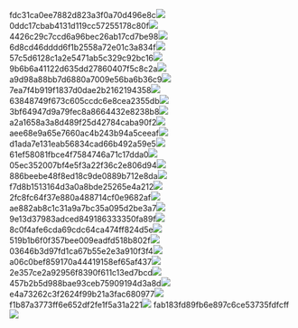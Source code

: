 fdc31ca0ee7882d823a3f0a70d496e8c<img  src="https://img.alicdn.com/bao/uploaded/i3/2639837995/TB2me9npIj_B1NjSZFHXXaDWpXa_!!2639837995.jpg_160x160.jpg">
0ddc17cbab4131d119cc57255178c80f<img  src="https://img.alicdn.com/bao/uploaded/i1/2639837995/O1CN0128vl0KHRyAexEmp_!!2639837995.jpg_160x160.jpg">
4426c29c7ccd6a96bec26ab17cd7be98<img  src="https://img.alicdn.com/bao/uploaded/i4/2639837995/O1CN0128vl03pVszyGMqJ_!!2639837995.jpg_160x160.jpg">
6d8cd46dddd6f1b2558a72e01c3a834f<img  src="https://img.alicdn.com/bao/uploaded/i2/2639837995/O1CN0128vl0Ih2dy6u3Fm_!!2639837995.jpg_160x160.jpg">
57c5d6128c1a2e5471ab5c329c92bc16<img  src="https://img.alicdn.com/bao/uploaded/i3/2639837995/O1CN0128vl0EHQKbxN3lK_!!2639837995.jpg_160x160.jpg">
9b6b6a41122d635dd27860407f5c8c2a<img  src="https://img.alicdn.com/bao/uploaded/i4/2639837995/O1CN0128vl0WN9kjPa3ZD_!!2639837995.jpg_160x160.jpg">
a9d98a88bb7d6880a7009e56ba6b36c9<img  src="https://img.alicdn.com/bao/uploaded/i2/2639837995/TB2mEA3prZnBKNjSZFGXXbt3FXa_!!2639837995.jpg_160x160.jpg">
7ea7f4b919f1837d0dae2b2162194358<img  src="https://img.alicdn.com/bao/uploaded/i2/2639837995/O1CN0128vl0QpJsAxAuM2_!!2639837995.jpg_160x160.jpg">
63848749f673c605ccdc6e8cea2355db<img  src="https://img.alicdn.com/bao/uploaded/i1/2639837995/O1CN0128vl0Y8l0ANbkeI_!!2639837995.jpg_160x160.jpg">
3bf64947d9a79fec8a8664432e8238b8<img  src="https://img.alicdn.com/bao/uploaded/i4/2639837995/O1CN0128vl0crlIuBjuDl_!!2639837995.jpg_160x160.jpg">
a2a1658a3a8d489f25d42784caba90f2<img  src="https://img.alicdn.com/bao/uploaded/i4/2639837995/O1CN0128vl0FocLMl3t6j_!!2639837995.jpg_160x160.jpg">
aee68e9a65e7660ac4b243b94a5ceeaf<img  src="https://img.alicdn.com/bao/uploaded/i3/2639837995/TB2Z4ECncj_B1NjSZFHXXaDWpXa_!!2639837995.jpg_160x160.jpg">
d1ada7e131eab56834cad66b492a59e5<img  src="https://img.alicdn.com/imgextra/i3/2639837995/O1CN0128vl0lGHRkBAoQJ_!!2639837995.jpg">
61ef58081fbce4f7584746a71c17dda0<img  src="https://img.alicdn.com/imgextra/i4/2639837995/O1CN0128vl0kv9KG0A2BU_!!2639837995.jpg">
05ec352007bf4e5f3a22f36c2e806d94<img  src="https://img.alicdn.com/imgextra/i2/2639837995/O1CN0128vl0jCD1mIHUIo_!!2639837995.jpg">
886beebe48f8ed18c9de0889b712e8da<img  src="https://img.alicdn.com/imgextra/i1/2639837995/O1CN0128vl0lUnOL3bZDl_!!2639837995.jpg">
f7d8b1513164d3a0a8bde25265e4a212<img  src="https://img.alicdn.com/imgextra/i2/2639837995/O1CN0128vl0k6GaVekLpJ_!!2639837995.jpg">
2fc8fc64f37e880a488714cf0e9682af<img  src="https://img.alicdn.com/imgextra/i4/2639837995/O1CN0128vl0kdRBr9zgRy_!!2639837995.jpg">
ae882ab8c1c31a9a7bc35a095d2be3a7<img  src="https://img.alicdn.com/imgextra/i3/2639837995/O1CN0128vl0lUnexRGZw7_!!2639837995.jpg">
9e13d37983adced849186333350fa89f<img  src="https://img.alicdn.com/imgextra/i4/2639837995/O1CN0128vl0luU5bkFXif_!!2639837995.jpg">
8c0f4afe6cda69cdc64ca474ff824d5e<img  src="https://img.alicdn.com/imgextra/i1/2639837995/O1CN0128vl0jdAPMP6dVm_!!2639837995.jpg">
519b1b6f0f357bee009eadfd518b802f<img  src="https://img.alicdn.com/imgextra/i2/2639837995/O1CN0128vl0lUnvYUcUoi_!!2639837995.jpg">
03646b3d97fd1ca67b55e2e3a910f3f4<img  src="https://img.alicdn.com/imgextra/i4/2639837995/O1CN0128vl0kjOV8pEVhb_!!2639837995.jpg">
a06c0bef859170a44419158ef65af437<img  src="https://img.alicdn.com/imgextra/i3/2639837995/O1CN0128vl0ioiscqvUHN_!!2639837995.jpg">
2e357ce2a92956f8390f611c13ed7bcd<img  src="https://img.alicdn.com/imgextra/i3/2639837995/O1CN0128vl0ioj9FYJHnI_!!2639837995.jpg">
457b2b5d988bae93ceb75909194d3a8d<img  src="https://img.alicdn.com/imgextra/i1/2639837995/O1CN0128vl0k6FW04u5cw_!!2639837995.jpg">
e4a73262c3f2624f99b21a3fac680977<img  src="https://img.alicdn.com/imgextra/i4/2639837995/O1CN0128vl0m6jWD5Iksd_!!2639837995.jpg">
f1b87a3773ff6e652df2fe1f5a31a221<img  src="https://img.alicdn.com/imgextra/i4/2639837995/O1CN0128vl0kxVqm8AOsk_!!2639837995.jpg">
fab183fd89fb6e897c6ce53735fdfcff<img  src="https://img.alicdn.com/imgextra/i4/2639837995/O1CN0128vl0lGHeDI4cSm_!!2639837995.jpg">
